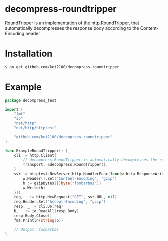 decompress-roundtripper
=

RoundTripper is an implementation of the http.RoundTripper, that automatically decompresses the response body
according to the Content-Encoding header

Installation
==

```bash
$ go get github.com/kei2100/decompress-roundtripper
```

Example
==

```go
package decompress_test

import (
	"fmt"
	"io"
	"net/http"
	"net/http/httptest"

	"github.com/kei2100/decompress-roundtripper"
)

func ExampleRoundTripper() {
	cli := http.Client{
		// decompress.RoundTripper is automatically decompresses the response body according to the Content-Encoding header
		Transport: &decompress.RoundTripper{},
	}
	svr := httptest.NewServer(http.HandlerFunc(func(w http.ResponseWriter, req *http.Request) {
		w.Header().Set("Content-Encoding", "gzip")
		b := gzipBytes([]byte("foobarbaz"))
		w.Write(b)
	}))
	req, _ := http.NewRequest("GET", svr.URL, nil)
	req.Header.Set("Accept-Encoding", "gzip")
	resp, _ := cli.Do(req)
	b, _ := io.ReadAll(resp.Body)
	resp.Body.Close()
	fmt.Println(string(b))

	// Output: foobarbaz
}
```
